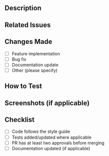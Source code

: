 ## Description

<!-- Provide a short summary of the changes in this PR -->

## Related Issues

<!-- Link any related issues (e.g., Fixes #12, Closes #34) -->

## Changes Made

- [ ] Feature implementation
- [ ] Bug fix
- [ ] Documentation update
- [ ] Other (please specify)

## How to Test

<!-- Describe how reviewers can test the changes -->

## Screenshots (if applicable)

<!-- Add screenshots to show the changes, if needed -->

## Checklist

- [ ] Code follows the style guide
- [ ] Tests added/updated where applicable
- [ ] PR has at least two approvals before merging
- [ ] Documentation updated (if applicable)
